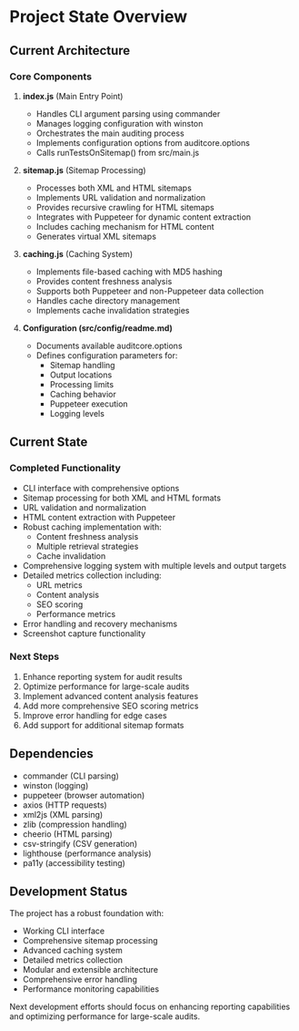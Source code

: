 # Project State Overview

## Current Architecture

### Core Components

1. **index.js** (Main Entry Point)
   - Handles CLI argument parsing using commander
   - Manages logging configuration with winston
   - Orchestrates the main auditing process
   - Implements configuration options from auditcore.options
   - Calls runTestsOnSitemap() from src/main.js

2. **sitemap.js** (Sitemap Processing)
   - Processes both XML and HTML sitemaps
   - Implements URL validation and normalization
   - Provides recursive crawling for HTML sitemaps
   - Integrates with Puppeteer for dynamic content extraction
   - Includes caching mechanism for HTML content
   - Generates virtual XML sitemaps

3. **caching.js** (Caching System)
   - Implements file-based caching with MD5 hashing
   - Provides content freshness analysis
   - Supports both Puppeteer and non-Puppeteer data collection
   - Handles cache directory management
   - Implements cache invalidation strategies

4. **Configuration (src/config/readme.md)**
   - Documents available auditcore.options
   - Defines configuration parameters for:
     - Sitemap handling
     - Output locations
     - Processing limits
     - Caching behavior
     - Puppeteer execution
     - Logging levels

## Current State

### Completed Functionality

- CLI interface with comprehensive options
- Sitemap processing for both XML and HTML formats
- URL validation and normalization
- HTML content extraction with Puppeteer
- Robust caching implementation with:
  - Content freshness analysis
  - Multiple retrieval strategies
  - Cache invalidation
- Comprehensive logging system with multiple levels and output targets
- Detailed metrics collection including:
  - URL metrics
  - Content analysis
  - SEO scoring
  - Performance metrics
- Error handling and recovery mechanisms
- Screenshot capture functionality

### Next Steps

1. Enhance reporting system for audit results
2. Optimize performance for large-scale audits
3. Implement advanced content analysis features
4. Add more comprehensive SEO scoring metrics
5. Improve error handling for edge cases
6. Add support for additional sitemap formats

## Dependencies

- commander (CLI parsing)
- winston (logging)
- puppeteer (browser automation)
- axios (HTTP requests)
- xml2js (XML parsing)
- zlib (compression handling)
- cheerio (HTML parsing)
- csv-stringify (CSV generation)
- lighthouse (performance analysis)
- pa11y (accessibility testing)

## Development Status

The project has a robust foundation with:

- Working CLI interface
- Comprehensive sitemap processing
- Advanced caching system
- Detailed metrics collection
- Modular and extensible architecture
- Comprehensive error handling
- Performance monitoring capabilities

Next development efforts should focus on enhancing reporting capabilities and optimizing performance for large-scale audits.
